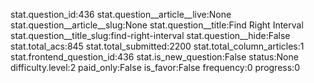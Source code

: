 stat.question_id:436
stat.question__article__live:None
stat.question__article__slug:None
stat.question__title:Find Right Interval
stat.question__title_slug:find-right-interval
stat.question__hide:False
stat.total_acs:845
stat.total_submitted:2200
stat.total_column_articles:1
stat.frontend_question_id:436
stat.is_new_question:False
status:None
difficulty.level:2
paid_only:False
is_favor:False
frequency:0
progress:0
